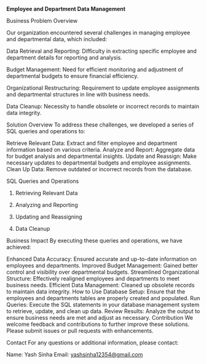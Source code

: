 ****Employee and Department Data Management****

Business Problem Overview

Our organization encountered several challenges in managing employee and departmental data, which included:

Data Retrieval and Reporting: Difficulty in extracting specific employee and department details for reporting and analysis.

Budget Management: Need for efficient monitoring and adjustment of departmental budgets to ensure financial efficiency.

Organizational Restructuring: Requirement to update employee assignments and departmental structures in line with business needs.

Data Cleanup: Necessity to handle obsolete or incorrect records to maintain data integrity.

Solution Overview
To address these challenges, we developed a series of SQL queries and operations to:

Retrieve Relevant Data: Extract and filter employee and department information based on various criteria.
Analyze and Report: Aggregate data for budget analysis and departmental insights.
Update and Reassign: Make necessary updates to departmental budgets and employee assignments.
Clean Up Data: Remove outdated or incorrect records from the database.

SQL Queries and Operations

1. Retrieving Relevant Data

2. Analyzing and Reporting

3. Updating and Reassigning

4. Data Cleanup

Business Impact
By executing these queries and operations, we have achieved:

Enhanced Data Accuracy: Ensured accurate and up-to-date information on employees and departments.
Improved Budget Management: Gained better control and visibility over departmental budgets.
Streamlined Organizational Structure: Effectively realigned employees and departments to meet business needs.
Efficient Data Management: Cleaned up obsolete records to maintain data integrity.
How to Use
Database Setup: Ensure that the employees and departments tables are properly created and populated.
Run Queries: Execute the SQL statements in your database management system to retrieve, update, and clean up data.
Review Results: Analyze the output to ensure business needs are met and adjust as necessary.
Contribution
We welcome feedback and contributions to further improve these solutions. Please submit issues or pull requests with enhancements.

Contact
For any questions or additional information, please contact:

Name: Yash Sinha
Email: yashsinha12354@gmail.com
